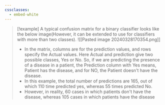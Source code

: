 ```yaml
---
cssclasses:
  - embed-white
---
```


>[!example] 
>A typical confusion matrix for a binary classifier looks like the below image(However, it can be extended to use for classifiers with more than two classes).
> ![[Pasted image 20240328170354.png]]
> - In the matrix, columns are for the prediction values, and rows specify the Actual values. Here Actual and prediction give two possible classes, Yes or No. So, if we are predicting the presence of a disease in a patient, the Prediction column with Yes means, Patient has the disease, and for NO, the Patient doesn't have the disease.
>- In this example, the total number of predictions are 165, out of which 110 time predicted yes, whereas 55 times predicted No.
>- However, in reality, 60 cases in which patients don't have the disease, whereas 105 cases in which patients have the disease
